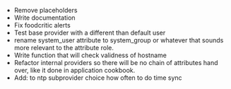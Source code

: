 * Remove placeholders
* Write documentation
* Fix foodcritic alerts
* Test base provider with a different than default user
* rename system_user attribute to system_group or whatever that sounds more relevant to the attribute role.
* Write function that will check validness of hostname
* Refactor internal providers so there will be no chain of attributes hand over, like it done in application cookbook.
* Add: to ntp subprovider choice how often to do time sync
